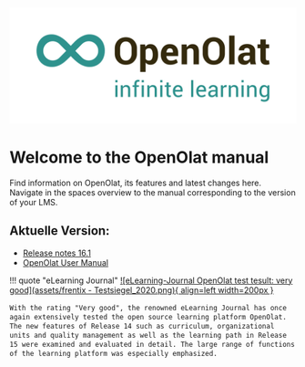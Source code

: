 ![Logo: OpenOlat – infinite learning](assets/OpenOlat_Logo_claim_RGB.png)

# Welcome to the OpenOlat manual

Find information on OpenOlat, its features and latest changes here. Navigate in the spaces overview to the manual corresponding to the version of your LMS.

## Aktuelle Version:

- [Release notes 16.1](release_notes/Release_notes_16.1.md)
- [OpenOlat User Manual](manual_user/)

!!! quote "eLearning Journal"
	[![eLearning-Journal OpenOlat test tesult: very good](assets/frentix - Testsiegel_2020.png){ align=left width=200px }](assets/eLJ12020_TEST_Frentix.pdf)
	
	With the rating "Very good", the renowned eLearning Journal has once again extensively tested the open source learning platform OpenOlat. The new features of Release 14 such as curriculum, organizational units and quality management as well as the learning path in Release 15 were examined and evaluated in detail. The large range of functions of the learning platform was especially emphasized.
